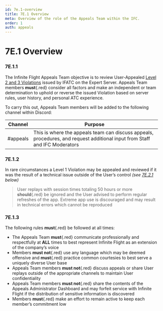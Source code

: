 ```yaml
---
id: 7e.1-overview
title: 7E.1 Overview
meta: Overview of the role of the Appeals Team within the IFC.
order: 1
auth: appeals
---
```




# 7E.1 Overview



### 7E.1.1

The Infinite Flight Appeals Team objective is to review User-Appealed [Level 2 and 3 Violations](/guide/getting-started-guide/pilot-user-interface/violations) issued by IFATC on the Expert Server. Appeals Team members **must**{.red} consider all factors and make an independent or team determination to uphold or reverse the issued Violation based on server rules, user history, and personal ATC experience. 



To carry this out, Appeals Team members will be added to the following channel within Discord:

| Channel  | Purpose                                                      |
| -------- | ------------------------------------------------------------ |
| #appeals | This is where the appeals team can discuss appeals, procedures, and request additional input from Staff and IFC Moderators |



### 7E.1.2

In rare circumstances a Level 1 Violation may be appealed and reviewed if it was the result of a technical issue outside of the User’s control *(see [7E.2.1](/guide/atc-manual/7e.-appeals/7e.2-appeals-process#7e.2.1) below)*



> User replays with session times totaling 50 hours or more **should**{.red} be ignored and the User advised to perform regular refreshes of the app. Extreme app use is discouraged and may result in technical errors which cannot be reproduced



### 7E.1.3

The following rules **must**{.red} be followed at all times:



- The Appeals Team **must**{.red} communicate professionally and respectfully at **ALL** times to best represent Infinite Flight as an extension of the company’s voice
- Members **must not**{.red} use any language which may be deemed offensive and **must**{.red} practice common courtesies to best serve a uniquely diverse User base
- Appeals Team members **must not**{.red} discuss appeals or share User replays outside of the appropriate channels to maintain User confidentiality
- Appeals Team members **must not**{.red} share the contents of the Appeals Administrator Dashboard and may forfeit service with Infinite Flight if the distribution of sensitive information is discovered
- Members **must**{.red} make an effort to remain active to keep each member’s commitment low